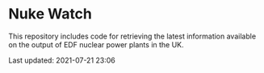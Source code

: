 # Nuke Watch

This repository includes code for retrieving the latest information available on the output of EDF nuclear power plants in the UK.

Last updated: 2021-07-21 23:06